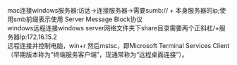 mac连接windows服务器:访达->连接服务器->需要sumb:// + 本身服务器的ip;使用smb前缀表示使用 Server Message Block协议<br>
windows远程连接windows server网络文件夹下share目录需要两个正斜杠/+服务器Ip:172.16.15.2<br>
远程连接并控制电脑，win+r 然后mstsc，即Microsoft Terminal Services Client（早期版本称为“终端服务客户端”，现通常称为“远程桌面连接”）。<br>
<br>
<br>
<br>
<br>
<br>
<br>
<br>
